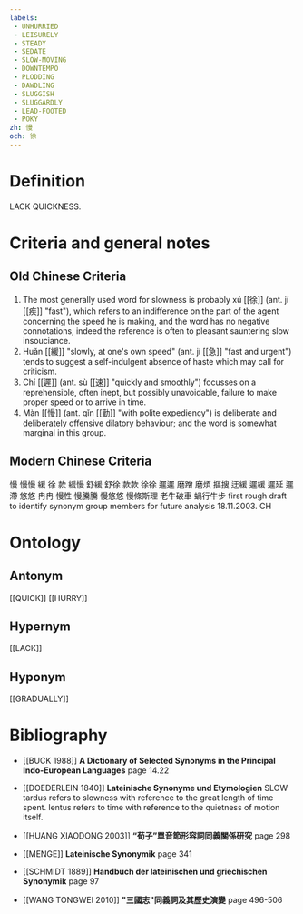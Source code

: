 ```yaml
---
labels: 
 - UNHURRIED
 - LEISURELY
 - STEADY
 - SEDATE
 - SLOW-MOVING
 - DOWNTEMPO
 - PLODDING
 - DAWDLING
 - SLUGGISH
 - SLUGGARDLY
 - LEAD-FOOTED
 - POKY
zh: 慢
och: 徐
---
```


# Definition
LACK QUICKNESS.
# Criteria and general notes
## Old Chinese Criteria
1. The most generally used word for slowness is probably xú [[徐]] (ant. jí [[疾]] "fast"), which refers to an indifference on the part of the agent concerning the speed he is making, and the word has no negative connotations, indeed the reference is often to pleasant sauntering slow insouciance.
2. Huǎn [[緩]] "slowly, at one's own speed" (ant. jí [[急]] "fast and urgent") tends to suggest a self-indulgent absence of haste which may call for criticism.
3. Chí [[遲]] (ant. sù [[速]] "quickly and smoothly") focusses on a reprehensible, often inept, but possibly unavoidable, failure to make proper speed or to arrive in time.
4. Màn [[慢]] (ant. qǐn [[勤]] "with polite expediency") is deliberate and deliberately offensive dilatory behaviour; and the word is somewhat marginal in this group.
## Modern Chinese Criteria
慢
慢慢
緩
徐
款
緩慢
舒緩
舒徐
款款
徐徐
遲遲
磨蹭
磨煩
摳搜
迂緩
遲緩
遲延
遲滯
悠悠
冉冉
慢性
慢騰騰
慢悠悠
慢條斯理
老牛破車
蝸行牛步
first rough draft to identify synonym group members for future analysis 18.11.2003. CH
# Ontology

## Antonym
[[QUICK]]
[[HURRY]]
## Hypernym
[[LACK]]
## Hyponym
[[GRADUALLY]]
# Bibliography
- [[BUCK 1988]]
**A Dictionary of Selected Synonyms in the Principal Indo-European Languages** page 14.22

- [[DOEDERLEIN 1840]]
**Lateinische Synonyme und Etymologien** 
SLOW
tardus refers to slowness with reference to the great length of time spent.
lentus refers to time with reference to the quietness of motion itself.
- [[HUANG XIAODONG 2003]]
**“荀子”單音節形容詞同義關係研究** page 298

- [[MENGE]]
**Lateinische Synonymik** page 341

- [[SCHMIDT 1889]]
**Handbuch der lateinischen und griechischen Synonymik** page 97

- [[WANG TONGWEI 2010]]
**"三國志"同義詞及其歷史演變** page 496-506
